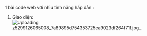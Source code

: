1 bài code web với nhìu tính năng hấp dẫn :
1. Giao diện:
![Uploading z5299126065008_7a89895d754353725ea9023df264f71f.jpg…]()
